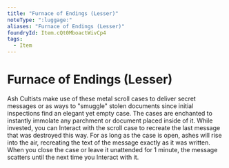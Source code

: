 ```yaml
---
title: "Furnace of Endings (Lesser)"
noteType: ":luggage:"
aliases: "Furnace of Endings (Lesser)"
foundryId: Item.cQt0MboactWivCp4
tags:
  - Item
---
```


# Furnace of Endings (Lesser)

Ash Cultists make use of these metal scroll cases to deliver secret messages or as ways to "smuggle" stolen documents since initial inspections find an elegant yet empty case. The cases are enchanted to instantly immolate any parchment or document placed inside of it. While invested, you can Interact with the scroll case to recreate the last message that was destroyed this way. For as long as the case is open, ashes will rise into the air, recreating the text of the message exactly as it was written. When you close the case or leave it unattended for 1 minute, the message scatters until the next time you Interact with it.
